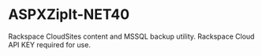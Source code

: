 ASPXZipIt-NET40
===============

Rackspace CloudSites content and MSSQL backup utility. Rackspace Cloud API KEY required for use.